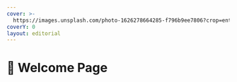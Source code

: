 ```yaml
---
cover: >-
  https://images.unsplash.com/photo-1626278664285-f796b9ee7806?crop=entropy&cs=tinysrgb&fm=jpg&ixid=MnwxOTcwMjR8MHwxfHNlYXJjaHwxfHxjYXB0YWluJTIwYW1lcmljYXxlbnwwfHx8fDE2NzQwNDgxMzc&ixlib=rb-4.0.3&q=80
coverY: 0
layout: editorial
---
```


# 👋 Welcome Page

##
